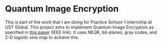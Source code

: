 # Quantum Image Encryption

This is part of the work that I am doing for Practice School-1 internship at UST Global. This project aims to implement Quantum Image Encryption as specified in [this paper](https://ieeexplore.ieee.org/document/8119911) (IEEE link). It uses NEQR, bit-planes, gray codes, and 2-D logistic sine map to achieve this.
